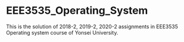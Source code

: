 # EEE3535_Operating_System

This is the solution of 2018-2, 2019-2, 2020-2 assignments in EEE3535 Operating system course of Yonsei University.
